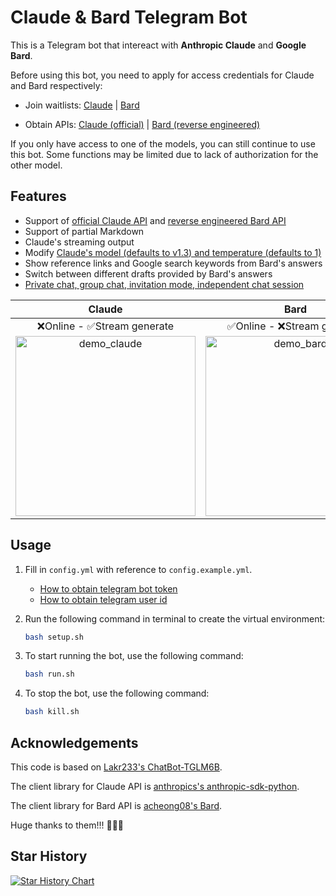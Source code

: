 # Claude & Bard Telegram Bot

This is a Telegram bot that intereact with **Anthropic Claude** and **Google Bard**.

Before using this bot, you need to apply for access credentials for Claude and Bard respectively:

- Join waitlists: [Claude](https://www.anthropic.com/earlyaccess/) | [Bard](https://bard.google.com/signup)

- Obtain APIs: [Claude (official)](https://console.anthropic.com/account/keys) | [Bard (reverse engineered)](https://github.com/acheong08/Bard)

If you only have access to one of the models, you can still continue to use this bot. Some functions may be limited due to lack of authorization for the other model.

## Features

- Support of [official Claude API](https://console.anthropic.com/account/keys) and [reverse engineered Bard API](https://github.com/acheong08/Bard)
- Support of partial Markdown
- Claude's streaming output
- Modify [Claude's model (defaults to v1.3) and temperature (defaults to 1)](https://console.anthropic.com/docs/api/reference)
- Show reference links and Google search keywords from Bard's answers
- Switch between different drafts provided by Bard's answers
- [Private chat, group chat, invitation mode, independent chat session](https://github.com/Lakr233/ChatBot-TGLM6B)

|                             Claude                             |                            Bard                            |
| :------------------------------------------------------------: | :--------------------------------------------------------: |
|                   ❌Online - ✅Stream generate                   |                 ✅Online - ❌Stream generate                 |
| <img src="https://user-images.githubusercontent.com/41275670/232324173-6e451359-45be-4e87-a64a-5f485806b3fa.gif" alt="demo_claude" width="288"> | <img src="https://user-images.githubusercontent.com/41275670/232329807-71154441-58f0-4763-ab8b-8d6a74afb270.gif" alt="demo_bard" width="288"> |

## Usage

1. Fill in `config.yml` with reference to `config.example.yml`.

    - [How to obtain telegram bot token](https://core.telegram.org/bots/tutorial#obtain-your-bot-token)
    - [How to obtain telegram user id](https://bigone.zendesk.com/hc/en-us/articles/360008014894-How-to-get-the-Telegram-user-ID-)

2. Run the following command in terminal to create the virtual environment:

    ```bash
    bash setup.sh
    ```

3. To start running the bot, use the following command:

    ```bash
    bash run.sh
    ```

4. To stop the bot, use the following command:

    ```bash
    bash kill.sh
    ```

## Acknowledgements

This code is based on [Lakr233's ChatBot-TGLM6B](https://github.com/Lakr233/ChatBot-TGLM6B).

The client library for Claude API is [anthropics's anthropic-sdk-python](https://github.com/anthropics/anthropic-sdk-python).

The client library for Bard API is [acheong08's Bard](https://github.com/acheong08/Bard).

Huge thanks to them!!! 🥰🥰🥰

## Star History

[![Star History Chart](https://api.star-history.com/svg?repos=ciuzaak/Claude-Telegram-Bot&type=Date)](https://star-history.com/#ciuzaak/Claude-Telegram-Bot&Date)
